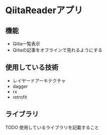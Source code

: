 # QiitaReaderアプリ

## 機能

- Qiita一覧表示
- Qiitaの記事をオフラインで見れるようにする

## 使用している技術

- レイヤードアーキテクチャ
- dagger
- rx
- retrofit


## ライブラリ

TODO
使用しているライブラリを記載すること


